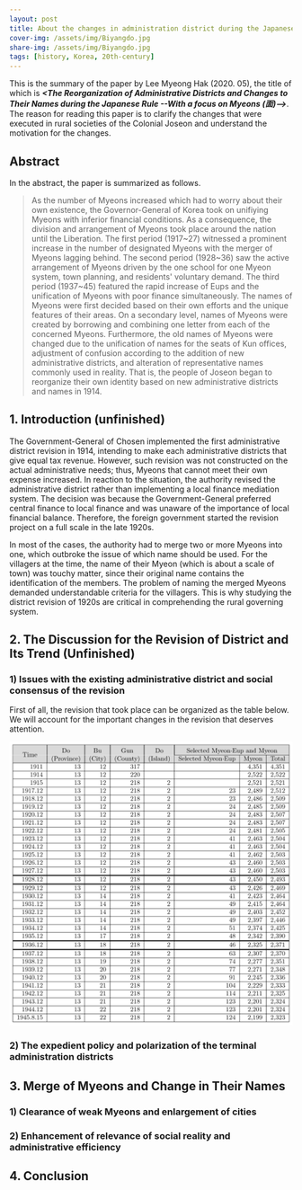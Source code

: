 ```yaml
---
layout: post
title: About the changes in administration district during the Japanese rule of Korea (in progress)
cover-img: /assets/img/Biyangdo.jpg
share-img: /assets/img/Biyangdo.jpg
tags: [history, Korea, 20th-century]
---
```

This is the summary of the paper by Lee Myeong Hak (2020. 05), the title of which is **_<The Reorganization of Administrative Districts and Changes to Their Names during the Japanese Rule --With a focus on Myeons (面)-->_**.
The reason for reading this paper is to clarify the changes that were executed in rural societies of the Colonial Joseon and understand the motivation for the changes.

## Abstract

In the abstract, the paper is summarized as follows.
> As the number of Myeons increased which had to worry about their own existence, the Governor-General of Korea took on unifiying Myeons with inferior financial conditions. As a consequence, the division and arrangement of Myeons took place around the nation until the Liberation. The first period (1917~27) witnessed a prominent increase in the number of designated Myeons with the merger of Myeons lagging behind. The second period (1928~36) saw the active arrangement of Myeons driven by the one school for one Myeon system, town planning, and residents' voluntary demand. The third period (1937~45) featured the rapid increase of Eups and the unification of Myeons with poor finance simultaneously. The names of Myeons were first decided based on their own efforts and the unique features of their areas. On a secondary level, names of Myeons were created by borrowing and combining one letter from each of the concerned Myeons. Furthermore, the old names of Myeons were changed due to the unification of names for the seats of Kun offices, adjustment of confusion according to the addition of new administrative districts, and alteration of representative names commonly used in reality. That is, the people of Joseon began to reorganize their own identity based on new administrative districts and names in 1914.

## 1. Introduction (unfinished)

The Government-General of Chosen implemented the first administrative district revision in 1914, intending to make each administrative districts that give equal tax revenue. However, such revision was not constructed on the actual administrative needs; thus, Myeons that cannot meet their own expense increased. In reaction to the situation, the authority revised the administrative district rather than implementing a local finance mediation system. The decision was because the Government-General preferred central finance to local finance and was unaware of the importance of local financial balance. Therefore, the foreign government started the revision project on a full scale in the late 1920s.

In most of the cases, the authority had to merge two or more Myeons into one, which outbroke the issue of which name should be used. For the villagers at the time, the name of their Myeon (which is about a scale of town) was touchy matter, since their original name contains the identification of the members. The problem of naming the merged Myeons demanded understandable criteria for the villagers. This is why studying the district revision of 1920s are critical in comprehending the rural governing system.

## 2. The Discussion for the Revision of District and Its Trend (Unfinished)

### 1) Issues with the existing administrative district and social consensus of the revision

First of all, the revision that took place can be organized as the table below. We will account for the important changes in the revision that deserves attention.

![](/assets/img/District_Change_Timeline.jpg)

### 2) The expedient policy and polarization of the terminal administration districts

## 3. Merge of Myeons and Change in Their Names

### 1) Clearance of weak Myeons and enlargement of cities

### 2) Enhancement of relevance of social reality and administrative efficiency

## 4. Conclusion